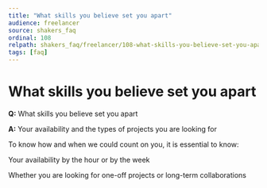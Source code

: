```yaml
---
title: "What skills you believe set you apart"
audience: freelancer
source: shakers_faq
ordinal: 108
relpath: shakers_faq/freelancer/108-what-skills-you-believe-set-you-apart.md
tags: [faq]
---
```


# What skills you believe set you apart

**Q:** What skills you believe set you apart

**A:** Your availability and the types of projects you are looking for

To know how and when we could count on you, it is essential to know:

Your availability by the hour or by the week

Whether you are looking for one-off projects or long-term collaborations
